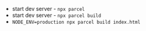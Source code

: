 - start dev server - `npx parcel`
- start dev server - `npx parcel build`
- `NODE_ENV=production npx parcel build index.html`
